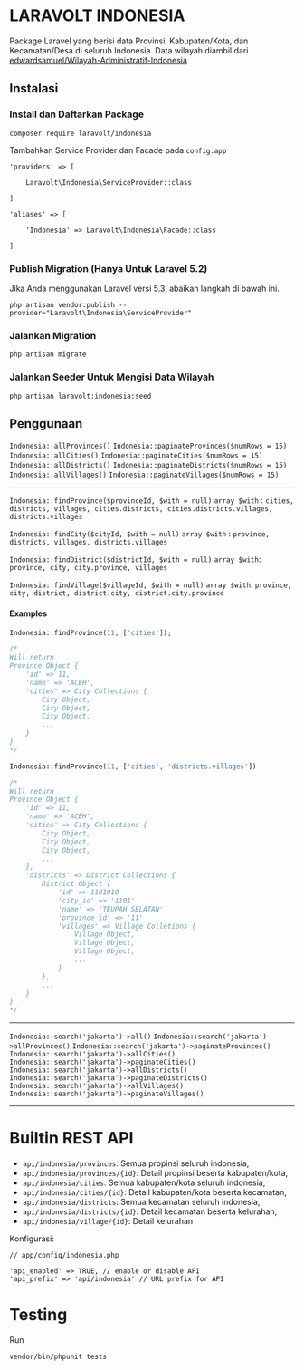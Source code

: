 # LARAVOLT INDONESIA

Package Laravel yang berisi data Provinsi, Kabupaten/Kota, dan Kecamatan/Desa di seluruh Indonesia.
Data wilayah diambil dari [edwardsamuel/Wilayah-Administratif-Indonesia](https://github.com/edwardsamuel/Wilayah-Administratif-Indonesia)

## Instalasi

### Install dan Daftarkan Package
`composer require laravolt/indonesia`

Tambahkan Service Provider dan Facade pada `config.app`

```
'providers' => [

    Laravolt\Indonesia\ServiceProvider::class

]
```

```
'aliases' => [

    'Indonesia' => Laravolt\Indonesia\Facade::class

]
```

### Publish Migration (Hanya Untuk Laravel 5.2)
Jika Anda menggunakan Laravel versi 5.3, abaikan langkah di bawah ini.
```
php artisan vendor:publish --provider="Laravolt\Indonesia\ServiceProvider"
```

### Jalankan Migration
```
php artisan migrate
```

### Jalankan Seeder Untuk Mengisi Data Wilayah
```
php artisan laravolt:indonesia:seed
```

## Penggunaan

`Indonesia::allProvinces()`
`Indonesia::paginateProvinces($numRows = 15)`
`Indonesia::allCities()`
`Indonesia::paginateCities($numRows = 15)`
`Indonesia::allDistricts()`
`Indonesia::paginateDistricts($numRows = 15)`
`Indonesia::allVillages()`
`Indonesia::paginateVillages($numRows = 15)`

---

`Indonesia::findProvince($provinceId, $with = null)`
`array $with` : `cities, districts, villages, cities.districts, cities.districts.villages, districts.villages`

`Indonesia::findCity($cityId, $with = null)`
`array $with` : `province, districts, villages, districts.villages`

`Indonesia::findDistrict($districtId, $with = null)`
`array $with`: `province, city, city.province, villages`

`Indonesia::findVillage($villageId, $with = null)`
`array $with`: `province, city, district, district.city, district.city.province`

#### Examples

```php
Indonesia::findProvince(11, ['cities']);

/*
Will return
Province Object {
    'id' => 11,
    'name' => 'ACEH',
    'cities' => City Collections {
        City Object,
        City Object,
        City Object,
        ...
    }
}
*/

Indonesia::findProvince(11, ['cities', 'districts.villages'])

/*
Will return
Province Object {
    'id' => 11,
    'name' => 'ACEH',
    'cities' => City Collections {
        City Object,
        City Object,
        City Object,
        ...
    },
    'districts' => District Collections {
        District Object {
            'id' => 1101010
            'city_id' => '1101'
            'name' => 'TEUPAH SELATAN'
            'province_id' => '11'
            'villages' => Village Colletions {
                Village Object,
                Village Object,
                Village Object,
                ...
            }
        },
        ...
    }
}
*/
```

---

`Indonesia::search('jakarta')->all()`
`Indonesia::search('jakarta')->allProvinces()`
`Indonesia::search('jakarta')->paginateProvinces()`
`Indonesia::search('jakarta')->allCities()`
`Indonesia::search('jakarta')->paginateCities()`
`Indonesia::search('jakarta')->allDistricts()`
`Indonesia::search('jakarta')->paginateDistricts()`
`Indonesia::search('jakarta')->allVillages()`
`Indonesia::search('jakarta')->paginateVillages()`

---

# Builtin REST API

- `api/indonesia/provinces`: Semua propinsi seluruh indonesia,
- `api/indonesia/provinces/{id}`: Detail propinsi beserta kabupaten/kota,
- `api/indonesia/cities`: Semua kabupaten/kota seluruh indonesia,
- `api/indonesia/cities/{id}`: Detail kabupaten/kota beserta  kecamatan,
- `api/indonesia/districts`: Semua kecamatan seluruh indonesia,
- `api/indonesia/districts/{id}`: Detail kecamatan beserta kelurahan,
- `api/indonesia/village/{id}`: Detail kelurahan  

Konfigurasi:

```
// app/config/indonesia.php

'api_enabled' => TRUE, // enable or disable API
'api_prefix' => 'api/indonesia' // URL prefix for API
```



# Testing

Run

```
vendor/bin/phpunit tests
```
